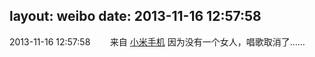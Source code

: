 layout: weibo
date: 2013-11-16 12:57:58
---
2013-11-16 12:57:58  &nbsp;&nbsp;&nbsp;&nbsp;&nbsp;&nbsp; 来自 <a href="http://app.weibo.com/t/feed/22zMnn" rel="nofollow">小米手机</a>
因为没有一个女人，唱歌取消了…… ​​​

